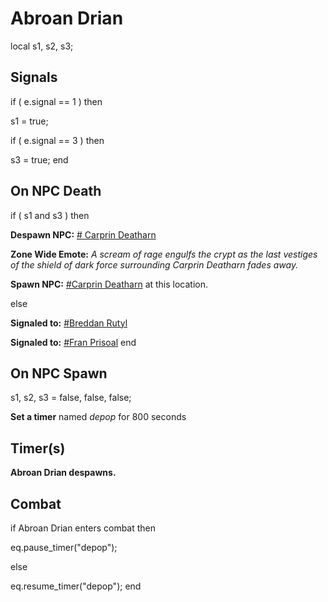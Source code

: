 # Abroan Drian
local s1, s2, s3;

## Signals

if ( e.signal == 1 ) then 


s1 = true;

if ( e.signal == 3 ) then 


s3 = true;
end

## On NPC Death

if ( s1 and s3 ) then


**Despawn NPC:**  [\# Carprin Deatharn](/npc/200007)


**Zone Wide Emote:** <span class="text-warning">*A scream of rage engulfs the crypt as the last vestiges of the shield of dark force surrounding Carprin Deatharn fades away.*</span>


**Spawn NPC:**  [\#Carprin Deatharn](/npc/200232) at this location.

else


**Signaled to:**  [\#Breddan Rutyl](/npc/200229)


**Signaled to:**  [\#Fran Prisoal](/npc/200230)
end

## On NPC Spawn

s1, s2, s3 = false, false, false;

**Set a timer** named *depop* for 800 seconds
## Timer(s)

**Abroan Drian despawns.**
## Combat

if  Abroan Drian enters combat  then


eq.pause_timer("depop");

else


eq.resume_timer("depop");
end

